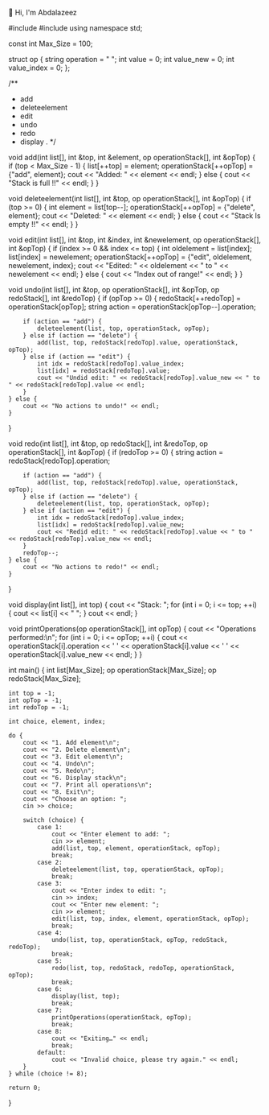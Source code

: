  👋 Hi, I'm Abdalazeez 

#include <iostream>
#include <string>
using namespace std;

const int Max_Size = 100;


struct op {
    string operation = " ";
    int value = 0;
    int value_new = 0;
    int value_index = 0;
};


/**
 * add
 * deleteelement
 * edit
 * undo
 * redo
 * display .
 */

void add(int list[], int &top, int &element, op operationStack[], int &opTop) {
    if (top < Max_Size - 1) {
        list[++top] = element;
        operationStack[++opTop] = {"add", element};
        cout << "Added: " << element << endl;
    } else {
        cout << "Stack is full !!" << endl;
    }
}


void deleteelement(int list[], int &top, op operationStack[], int &opTop) {
    if (top >= 0) {
        int element = list[top--];
        operationStack[++opTop] = {"delete", element};
        cout << "Deleted: " << element << endl;
    } else {
        cout << "Stack Is empty !!" << endl;
    }
}


void edit(int list[], int &top, int &index, int &newelement, op operationStack[], int &opTop) {
    if (index >= 0 && index <= top) {
        int oldelement = list[index];
        list[index] = newelement;
        operationStack[++opTop] = {"edit", oldelement, newelement, index};
        cout << "Edited: " << oldelement << " to " << newelement << endl;
    } else {
        cout << "Index out of range!" << endl;
    }
}


void undo(int list[], int &top, op operationStack[], int &opTop, op redoStack[], int &redoTop) {
    if (opTop >= 0) {
        redoStack[++redoTop] = operationStack[opTop];
        string action = operationStack[opTop--].operation;

        if (action == "add") {
            deleteelement(list, top, operationStack, opTop);
        } else if (action == "delete") {
            add(list, top, redoStack[redoTop].value, operationStack, opTop);
        } else if (action == "edit") {
            int idx = redoStack[redoTop].value_index;
            list[idx] = redoStack[redoTop].value;
            cout << "Undid edit: " << redoStack[redoTop].value_new << " to " << redoStack[redoTop].value << endl;
        }
    } else {
        cout << "No actions to undo!" << endl;
    }
}


void redo(int list[], int &top, op redoStack[], int &redoTop, op operationStack[], int &opTop) {
    if (redoTop >= 0) {
       string action = redoStack[redoTop].operation;

        if (action == "add") {
            add(list, top, redoStack[redoTop].value, operationStack, opTop);
        } else if (action == "delete") {
            deleteelement(list, top, operationStack, opTop);
        } else if (action == "edit") {
            int idx = redoStack[redoTop].value_index;
            list[idx] = redoStack[redoTop].value_new;
            cout << "Redid edit: " << redoStack[redoTop].value << " to " << redoStack[redoTop].value_new << endl;
        }
        redoTop--;
    } else {
        cout << "No actions to redo!" << endl;
    }
}


void display(int list[], int top) {
    cout << "Stack: ";
    for (int i = 0; i <= top; ++i) {
        cout << list[i] << " ";
    }
    cout << endl;
}

void printOperations(op operationStack[], int opTop) {
    cout << "Operations performed:\n";
    for (int i = 0; i <= opTop; ++i) {
        cout << operationStack[i].operation << ' '
             << operationStack[i].value << ' '
             << operationStack[i].value_new << endl;
    }
}

int main() {
    int list[Max_Size];
    op operationStack[Max_Size];
    op redoStack[Max_Size];

    int top = -1;
    int opTop = -1;
    int redoTop = -1;

    int choice, element, index;

    do {
        cout << "1. Add element\n";
        cout << "2. Delete element\n";
        cout << "3. Edit element\n";
        cout << "4. Undo\n";
        cout << "5. Redo\n";
        cout << "6. Display stack\n";
        cout << "7. Print all operations\n";
        cout << "8. Exit\n";
        cout << "Choose an option: ";
        cin >> choice;

        switch (choice) {
            case 1:
                cout << "Enter element to add: ";
                cin >> element;
                add(list, top, element, operationStack, opTop);
                break;
            case 2:
                deleteelement(list, top, operationStack, opTop);
                break;
            case 3:
                cout << "Enter index to edit: ";
                cin >> index;
                cout << "Enter new element: ";
                cin >> element;
                edit(list, top, index, element, operationStack, opTop);
                break;
            case 4:
                undo(list, top, operationStack, opTop, redoStack, redoTop);
                break;
            case 5:
                redo(list, top, redoStack, redoTop, operationStack, opTop);
                break;
            case 6:
                display(list, top);
                break;
            case 7:
                printOperations(operationStack, opTop);
                break;
            case 8:
                cout << "Exiting…" << endl;
                break;
            default:
                cout << "Invalid choice, please try again." << endl;
        }
    } while (choice != 8);

    return 0;
}

